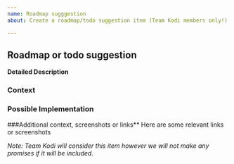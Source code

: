 ```yaml
---
name: Roadmap sugggestion
about: Create a roadmap/todo suggestion item (Team Kodi members only!)

---
```

<!--- Please fill out this template to the best of your ability. You can always edit this issue once you have created it. -->
## Roadmap or todo suggestion
**Detailed Description**
<!--- Provide a detailed description of the change or addition you are proposing -->



### Context
<!--- Why is this change important to you? How would you use it? -->
<!--- How can it benefit other users? -->



### Possible Implementation
<!--- Not obligatory, but suggest an idea for implementing addition or change -->



###Additional context, screenshots or links**
Here are some relevant links or screenshots
<!--- Put your text below this line -->




<!--- End of this issue -->
*Note: Team Kodi will consider this item however we will not make any promises if it will be included.*